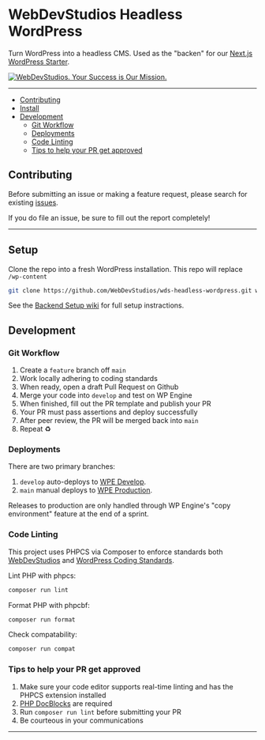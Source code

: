# WebDevStudios Headless WordPress <!-- omit in toc -->

Turn WordPress into a headless CMS. Used as the "backen" for our [Next.js WordPress Starter](https://github.com/webdevstudios/nextjs-wordpress-starter).

<a href="https://webdevstudios.com/contact/"><img src="https://webdevstudios.com/wp-content/uploads/2018/04/wds-github-banner.png" alt="WebDevStudios. Your Success is Our Mission."></a>

---

- [Contributing](#contributing)
- [Install](#install)
- [Development](#development)
  - [Git Workflow](#git-workflow)
  - [Deployments](#deployments)
  - [Code Linting](#code-linting)
  - [Tips to help your PR get approved](#tips-to-help-your-pr-get-approved)

## Contributing

Before submitting an issue or making a feature request, please search for existing [issues](https://github.com/WebDevStudios/wds-headless-wordpress/issues).

If you do file an issue, be sure to fill out the report completely!

---

## Setup

Clone the repo into a fresh WordPress installation. This repo will replace `/wp-content`

```bash
git clone https://github.com/WebDevStudios/wds-headless-wordpress.git wp-content
```

See the [Backend Setup wiki](https://github.com/WebDevStudios/nextjs-wordpress-starter/wiki/Backend-Setup) for full setup instractions.

## Development

### Git Workflow

1. Create a `feature` branch off `main`
2. Work locally adhering to coding standards
3. When ready, open a draft Pull Request on Github
4. Merge your code into `develop` and test on WP Engine
5. When finished, fill out the PR template and publish your PR
6. Your PR must pass assertions and deploy successfully
7. After peer review, the PR will be merged back into `main`
8. Repeat ♻️

### Deployments

There are two primary branches:

1. `develop` auto-deploys to [WPE Develop](https://nextjsdevstart.wpengine.com/wp-admin/).
2. `main` manual deploys to [WPE Production](https://nextjs.wpengine.com/wp-admin/).

Releases to production are only handled through WP Engine's "copy environment" feature at the end of a sprint.

### Code Linting

This project uses PHPCS via Composer to enforce standards both [WebDevStudios](https://github.com/WebDevStudios/php-coding-standards) and [WordPress Coding Standards](https://developer.wordpress.org/coding-standards/wordpress-coding-standards/php/).

Lint PHP with phpcs:

```bash
composer run lint
```

Format PHP with phpcbf:

```bash
composer run format
```

Check compatability:

```bash
composer run compat
```

### Tips to help your PR get approved

1. Make sure your code editor supports real-time linting and has the PHPCS extension installed
2. [PHP DocBlocks](https://docs.phpdoc.org/latest/guide/guides/docblocks.html) are required
3. Run `composer run lint` before submitting your PR
4. Be courteous in your communications

---
